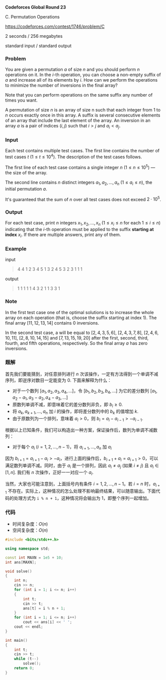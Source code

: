 **Codeforces Global Round 23**

C. Permutation Operations

https://codeforces.com/contest/1746/problem/C

<!--more-->

2 seconds / 256 megabytes

standard input / standard output

### Problem

You are given a permutation $a$ of size $n$ and you should perform $n$ operations on it. In the $i$-th operation, you can choose a non-empty suffix of $a$ and increase all of its elements by $i$. How can we perform the operations to minimize the number of inversions in the final array?

Note that you can perform operations on the same suffix any number of times you want.

A permutation of size $n$ is an array of size n such that each integer from $1$ to $n$ occurs exactly once in this array. A suffix is several consecutive elements of an array that include the last element of the array. An inversion in an array $a$ is a pair of indices $(i, j)$ such that $i > j$ and $a_{i} < a_{j}$.

### Input

Each test contains multiple test cases. The first line contains the number of test cases $t$ ($1 \le t \le 10^4$). The description of the test cases follows.

The first line of each test case contains a single integer $n$ ($1 \le n \le 10^5$) — the size of the array.

The second line contains $n$ distinct integers $a_{1}, a_{2}, \dots, a_{n}$ ($1 \le a_i \le n$), the initial permutation $a$.

It's guaranteed that the sum of $n$ over all test cases does not exceed $2 \cdot 10^5$.

### Output

For each test case, print $n$ integers $x_{1}, x_{2}, \ldots, x_{n}$ ($1 \le x_{i} \le n$ for each $1 \le i \le n$) indicating that the $i$-th operation must be applied to the suffix **starting at index** $x_{i}$. If there are multiple answers, print any of them.

### Example

input

> 4
> 4
> 1 2 3 4
> 5
> 1 3 2 4 5
> 3
> 2 3 1
> 1
> 1

output

> 1 1 1 1
> 1 4 3 2 1
> 1 3 3
> 1

### Note

In the first test case one of the optimal solutions is to increase the whole array on each operation (that is, choose the suffix starting at index $1$). The final array $[11, 12, 13, 14]$ contains $0$ inversions.

In the second test case, a will be equal to $[2, 4, 3, 5, 6]$, $[2, 4, 3, 7, 8]$, $[2, 4, 6, 10, 11]$, $[2, 8, 10, 14, 15]$ and $[7, 13, 15, 19, 20]$ after the first, second, third, fourth, and fifth operations, respectively. So the final array $a$ has zero inversions.

### 题解

首先我们要能猜到，对任意排列进行 $n$ 次该操作，一定有方法得到一个单调不减序列，即逆序对数目一定能变为 $0$. 下面来解释为什么：

- 对于一个数列 $[a_1,a_2,a_3,a_4,\dots]$，令 $[b_1,b_2,b_3,b_4,\dots]$ 为它的差分数列 $[a_1,a_2-a_1,a_3-a_2,a_4-a_3,\dots]$
- 原数列单调不减，即意味着它的差分数列非负，即 $b_i\geq0$.
- 将 $a_k,a_{k+1},\dots,a_n$ 加 $i$ 的操作，即将差分数列中的 $b_k$ 的值增加 $k$.
- 由于原数列为一个排列，意味着 $a_i>0$，则 $b_i=a_i-a_{i-1}>-a_{i-1}$.

根据以上已知条件，我们可以构造出一种方案，保证操作后，数列为单调不减数列：

- 对于每个 $a_i$ ($i=1,2,\dots,n-1$)，将 $a_{i+1},\dots,a_n$ 加 $a_i$

因为 $b_{i+1}=a_{i+1}-a_{i}>-a_i$，进行上面的操作后，$b_{i+1}+a_i=a_{i+1}>0$，可以满足数列单调不减。同时，由于 $a_i$ 是一个排列，因此 $a_i\neq a_j$ (如果 $i\neq j$) 且 $a_i\in[1,n]$. 我们有 $n$ 次操作，正好一一对应一个 $a_i$.

当然，大家也可能注意到，上面括号内有条件 $i=1,2,\dots,n-1$。若 $i=n$ 时，$a_{i+1}$ 不存在。实际上，这种情况的怎么处理不影响最终结果，可以随意输出。下面代码的处理方式为 `i % n + 1`，这种情况将会输出为 $1$，即整个序列一起增加。

### 代码

- 时间复杂度：$O(n)$
- 空间复杂度：$O(n)$

```cpp
#include <bits/stdc++.h>

using namespace std;

const int MAXN = 1e5 + 10;
int ans[MAXN];

void solve()
{
    int n;
    cin >> n;
    for (int i = 1; i <= n; i++)
    {
        int t;
        cin >> t;
        ans[t] = i % n + 1;
    }
    for (int i = 1; i <= n; i++)
        cout << ans[i] << ' ';
    cout << endl;
}

int main()
{
    int t;
    cin >> t;
    while (t--)
        solve();
    return 0;
}
```


